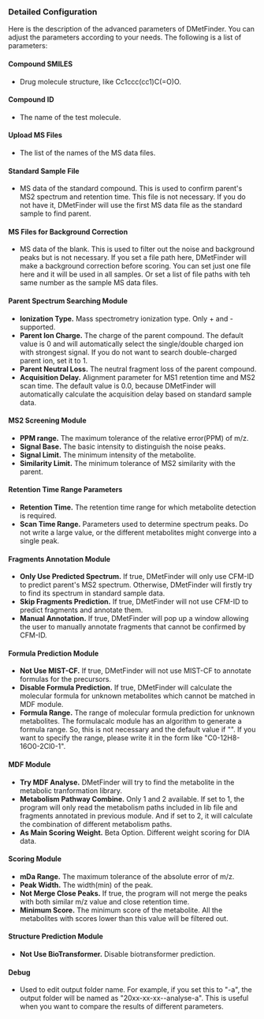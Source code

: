 ### Detailed Configuration
Here is the description of the advanced parameters of DMetFinder.
You can adjust the parameters according to your needs. The following is a list of parameters:

#### Compound SMILES

* Drug molecule structure, like Cc1ccc(cc1)C(=O)O.

#### Compound ID

* The name of the test molecule.

#### Upload MS Files

* The list of the names of the MS data files.

#### Standard Sample File

* MS data of the standard compound. This is used to confirm parent's MS2 spectrum and retention time. This file is not necessary. If you do not have it, DMetFinder will use the first MS data file as the standard sample to find parent.

#### MS Files for Background Correction

* MS data of the blank. This is used to filter out the noise and background peaks but is not necessary. If you set a file path here, DMetFinder will make a background correction before scoring. You can set just one file here and it will be used in all samples. Or set a list of file paths with teh same number as the sample MS data files.

#### Parent Spectrum Searching Module

* **Ionization Type.** Mass spectrometry ionization type. Only + and - supported.
* **Parent Ion Charge.** The charge of the parent compound. The default value is 0 and will automatically select the single/double charged ion with strongest signal. If you do not want to search double-charged parent ion, set it to 1.
* **Parent Neutral Loss.** The neutral fragment loss of the parent compound.
* **Acquisition Delay.** Alignment parameter for MS1 retention time and MS2 scan time. The default value is 0.0, because DMetFinder will automatically calculate the acquisition delay based on standard sample data.

#### MS2 Screening Module

* **PPM range.** The maximum tolerance of the relative error(PPM) of m/z.
* **Signal Base.** The basic intensity to distinguish the noise peaks.
* **Signal Limit.** The minimum intensity of the metabolite.
* **Similarity Limit.** The minimum tolerance of MS2 similarity with the parent.

#### Retention Time Range Parameters

* **Retention Time.** The retention time range for which metabolite detection is required.
* **Scan Time Range.** Parameters used to determine spectrum peaks. Do not write a large value, or the different metabolites might converge into a single peak.

#### Fragments Annotation Module

* **Only Use Predicted Spectrum.** If true, DMetFinder will only use CFM-ID to predict parent's MS2 spectrum. Otherwise, DMetFinder will firstly try to find its spectrum in standard sample data.
* **Skip Fragments Prediction.** If true, DMetFinder will not use CFM-ID to predict fragments and annotate them.
* **Manual Annotation.** If true, DMetFinder will pop up a window allowing the user to manually annotate fragments that cannot be confirmed by CFM-ID.

#### Formula Prediction Module

* **Not Use MIST-CF.** If true, DMetFinder will not use MIST-CF to annotate formulas for the precursors.
* **Disable Formula Prediction.** If true, DMetFinder will calculate the molecular formula for unknown metabolites which cannot be matched in MDF module.
* **Formula Range.** The range of molecular formula prediction for unknown metabolites. The formulacalc module has an algorithm to generate a formula range. So, this is not necessary and the default value if "". If you want to specify the range, please write it in the form like "C0-12H8-16O0-2Cl0-1".

#### MDF Module

* **Try MDF Analyse.** DMetFinder will try to find the metabolite in the metabolic tranformation library.
* **Metabolism Pathway Combine.** Only 1 and 2 available. If set to 1, the program will only read the metabolism paths included in lib file and fragments annotated in previous module. And if set to 2, it will calculate the combination of different metabolism paths.
* **As Main Scoring Weight.** Beta Option. Different weight scoring for DIA data.

#### Scoring Module

* **mDa Range.** The maximum tolerance of the absolute error of m/z.
* **Peak Width.** The width(min) of the peak.
* **Not Merge Close Peaks.** If true, the program will not merge the peaks with both similar m/z value and close retention time.
* **Minimum Score.** The minimum score of the metabolite. All the metabolites with scores lower than this value will be filtered out.

#### Structure Prediction Module

* **Not Use BioTransformer.** Disable biotransformer prediction.

#### Debug

* Used to edit output folder name. For example, if you set this to "-a", the output folder will be named as "20xx-xx-xx-<name>-analyse-a". This is useful when you want to compare the results of different parameters.